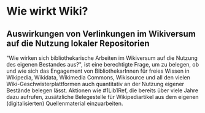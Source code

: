 # Wie wirkt Wiki? 
## Auswirkungen von Verlinkungen im Wikiversum auf die Nutzung lokaler Repositorien

"Wie wirken sich bibliothekarische Arbeiten im Wikiversum auf die Nutzung des eigenen Bestandes aus?", ist eine berechtigte Frage, um zu belegen, ob und wie sich das Engagement von BibliothekarInnen für freies Wissen in Wikipedia, Wikidata, Wikimedia Commons, Wikisource und all den vielen Wiki-Geschwisterplattformen auch quantitativ an der Nutzung eigener Bestände belegen lässt. Aktionen wie #1Lib1Ref, die bereits über viele Jahre dazu aufrufen, zusätzliche Belegestelle für Wikipediartikel aus dem eigenen (digitalisierten) Quellenmaterial einzuarbeiten.
